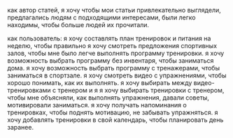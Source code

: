 как автор статей, я хочу чтобы мои статьи привлекательно выглядели, предлагались людям с подходящими интересами, были легко находимы, чтобы больше людей их прочитали.

как пользователь:
я хочу составлять план тренировок и питания на неделю, чтобы правильно 
я хочу смотреть предложения спортивных залов, чтобы мне было легче выполнять программу тренировки.
я хочу возможность выбрать программу без инвентаря, чтобы заниматься дома.
я хочу возможность выбрать программу с тренажерами, чтобы заниматься в спортзале.
я хочу смотреть видео с упражнениями, чтобы хорошо понимать, как их выполнять.
я хочу выбирать между видео-тренировками с тренером и 
я
я хочу выбирать тренировки с тренером, чтобы мне объясняли, как выполнять упражнения, давали советы, мотивировали заниматься.
я хочу получать напоминания о тренировках, чтобы поднять мотивацию, не забывать упражняться.
я хочу добавлять тренировки в свой календарь, чтобы планировать день заранее.
